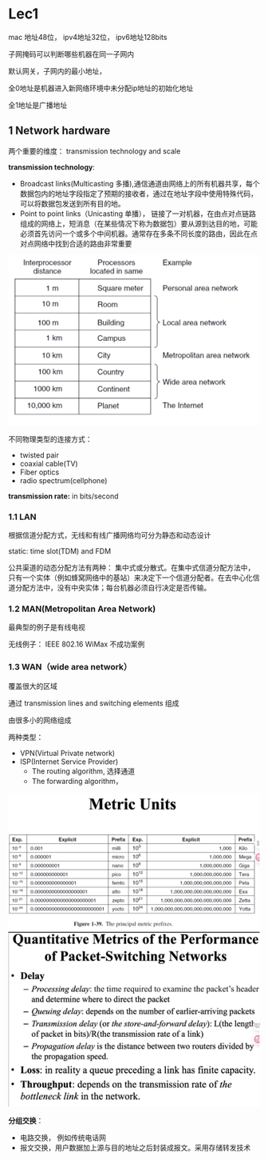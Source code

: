 # Lec1
mac 地址48位， ipv4地址32位， ipv6地址128bits

子网掩码可以判断哪些机器在同一子网内

默认网关，子网内的最小地址，

全0地址是机器进入新网络环境中未分配ip地址的初始化地址

全1地址是广播地址
## 1 Network hardware

两个重要的维度： transmission technology and scale

**transmission technology**:
- Broadcast links(Multicasting 多播),通信通道由网络上的所有机器共享，每个数据包内的地址字段指定了预期的接收者，通过在地址字段中使用特殊代码，可以将数据包发送到所有目的地。
- Point to point links（Unicasting 单播）， 链接了一对机器，在由点对点链路组成的网络上，短消息（在某​​些情况下称为数据包）要从源到达目的地，可能必须首先访问一个或多个中间机器。通常存在多条不同长度的路由，因此在点对点网络中找到合适的路由非常重要

![](assets/Pasted%20image%2020250916104653.png)

不同物理类型的连接方式：
- twisted pair
- coaxial cable(TV)
- Fiber optics
- radio spectrum(cellphone)

**transmission rate:** in bits/second

### 1.1 LAN

根据信道分配方式，无线和有线广播网络均可分为静态和动态设计

static: time slot(TDM) and FDM

公共渠道的动态分配方法有两种：
集中式或分散式。在集中式信道分配方法中，只有一个实体（例如蜂窝网络中的基站）来决定下一个信道分配者。在去中心化信道分配方法中，没有中央实体；每台机器必须自行决定是否传输。

### 1.2 MAN(Metropolitan Area Network)

最典型的例子是有线电视

无线例子： IEEE 802.16 WiMax 不成功案例

### 1.3 WAN（wide area network）

覆盖很大的区域

通过 transmission lines and switching elements 组成

由很多小的网络组成

两种类型：
- VPN(Virtual Private network)
- ISP(Internet Service Provider)
	- The routing algorithm, 选择通道
	- The forwarding algorithm， 


![](assets/Pasted%20image%2020250916122233.png)![](assets/Pasted%20image%2020250916122251.png)



**分组交换**：
- 电路交换， 例如传统电话网
- 报文交换，用户数据加上源与目的地址之后封装成报文。采用存储转发技术